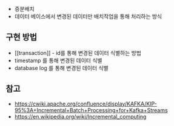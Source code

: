 - 증분배치
- 데이터 베이스에서 변경된 데이터만 배치작업을 통해 처리하는 방식

## 구현 방법
- [[transaction]] - id를 통해 변경된 데이터 식별하는 방법
- timestamp 를 통해 변경된 데이터 식별
- database log 를 통해 변경된 데이터 식별

## 참고
- https://cwiki.apache.org/confluence/display/KAFKA/KIP-95%3A+Incremental+Batch+Processing+for+Kafka+Streams
- https://en.wikipedia.org/wiki/Incremental_computing